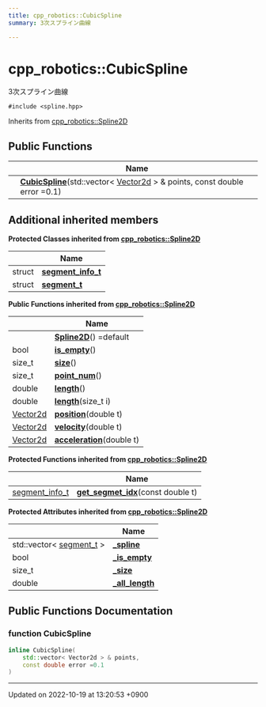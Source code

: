 ```yaml
---
title: cpp_robotics::CubicSpline
summary: 3次スプライン曲線 

---
```


# cpp_robotics::CubicSpline



3次スプライン曲線 


`#include <spline.hpp>`

Inherits from [cpp_robotics::Spline2D](/cpp_robotics/doxybook/Classes/classcpp__robotics_1_1Spline2D/)

## Public Functions

|                | Name           |
| -------------- | -------------- |
| | **[CubicSpline](/cpp_robotics/doxybook/Classes/classcpp__robotics_1_1CubicSpline/#function-cubicspline)**(std::vector< [Vector2d](/cpp_robotics/doxybook/Namespaces/namespacecpp__robotics/#using-vector2d) > & points, const double error =0.1) |

## Additional inherited members

**Protected Classes inherited from [cpp_robotics::Spline2D](/cpp_robotics/doxybook/Classes/classcpp__robotics_1_1Spline2D/)**

|                | Name           |
| -------------- | -------------- |
| struct | **[segment_info_t](/cpp_robotics/doxybook/Classes/structcpp__robotics_1_1Spline2D_1_1segment__info__t/)**  |
| struct | **[segment_t](/cpp_robotics/doxybook/Classes/structcpp__robotics_1_1Spline2D_1_1segment__t/)**  |

**Public Functions inherited from [cpp_robotics::Spline2D](/cpp_robotics/doxybook/Classes/classcpp__robotics_1_1Spline2D/)**

|                | Name           |
| -------------- | -------------- |
| | **[Spline2D](/cpp_robotics/doxybook/Classes/classcpp__robotics_1_1Spline2D/#function-spline2d)**() =default |
| bool | **[is_empty](/cpp_robotics/doxybook/Classes/classcpp__robotics_1_1Spline2D/#function-is-empty)**() |
| size_t | **[size](/cpp_robotics/doxybook/Classes/classcpp__robotics_1_1Spline2D/#function-size)**() |
| size_t | **[point_num](/cpp_robotics/doxybook/Classes/classcpp__robotics_1_1Spline2D/#function-point-num)**() |
| double | **[length](/cpp_robotics/doxybook/Classes/classcpp__robotics_1_1Spline2D/#function-length)**() |
| double | **[length](/cpp_robotics/doxybook/Classes/classcpp__robotics_1_1Spline2D/#function-length)**(size_t i) |
| [Vector2d](/cpp_robotics/doxybook/Namespaces/namespacecpp__robotics/#using-vector2d) | **[position](/cpp_robotics/doxybook/Classes/classcpp__robotics_1_1Spline2D/#function-position)**(double t) |
| [Vector2d](/cpp_robotics/doxybook/Namespaces/namespacecpp__robotics/#using-vector2d) | **[velocity](/cpp_robotics/doxybook/Classes/classcpp__robotics_1_1Spline2D/#function-velocity)**(double t) |
| [Vector2d](/cpp_robotics/doxybook/Namespaces/namespacecpp__robotics/#using-vector2d) | **[acceleration](/cpp_robotics/doxybook/Classes/classcpp__robotics_1_1Spline2D/#function-acceleration)**(double t) |

**Protected Functions inherited from [cpp_robotics::Spline2D](/cpp_robotics/doxybook/Classes/classcpp__robotics_1_1Spline2D/)**

|                | Name           |
| -------------- | -------------- |
| [segment_info_t](/cpp_robotics/doxybook/Classes/structcpp__robotics_1_1Spline2D_1_1segment__info__t/) | **[get_segmet_idx](/cpp_robotics/doxybook/Classes/classcpp__robotics_1_1Spline2D/#function-get-segmet-idx)**(const double t) |

**Protected Attributes inherited from [cpp_robotics::Spline2D](/cpp_robotics/doxybook/Classes/classcpp__robotics_1_1Spline2D/)**

|                | Name           |
| -------------- | -------------- |
| std::vector< [segment_t](/cpp_robotics/doxybook/Classes/structcpp__robotics_1_1Spline2D_1_1segment__t/) > | **[_spline](/cpp_robotics/doxybook/Classes/classcpp__robotics_1_1Spline2D/#variable--spline)**  |
| bool | **[_is_empty](/cpp_robotics/doxybook/Classes/classcpp__robotics_1_1Spline2D/#variable--is-empty)**  |
| size_t | **[_size](/cpp_robotics/doxybook/Classes/classcpp__robotics_1_1Spline2D/#variable--size)**  |
| double | **[_all_length](/cpp_robotics/doxybook/Classes/classcpp__robotics_1_1Spline2D/#variable--all-length)**  |


## Public Functions Documentation

### function CubicSpline

```cpp
inline CubicSpline(
    std::vector< Vector2d > & points,
    const double error =0.1
)
```


-------------------------------

Updated on 2022-10-19 at 13:20:53 +0900